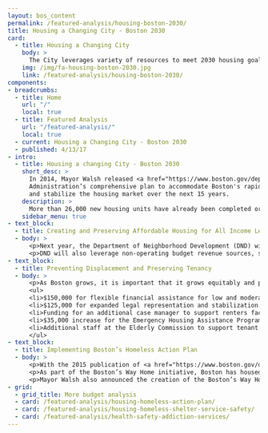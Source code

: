 ```yaml
---
layout: bos_content
permalink: /featured-analysis/housing-boston-2030/
title: Housing a Changing City - Boston 2030
card:
  - title: Housing a Changing City
    body: >
      The City leverages variety of resources to meet 2030 housing goals.
    img: /img/fa-housing-boston-2030.jpg
    link: /featured-analysis/housing-boston-2030/
components:
- breadcrumbs:
  - title: Home
    url: "/"
    local: true
  - title: Featured Analysis
    url: "/featured-analysis/"
    local: true
  - current: Housing a Changing City - Boston 2030
  - published: 4/13/17
- intro:
  - title: Housing a changing City - Boston 2030
    short_desc: >
      In 2014, Mayor Walsh released <a href="https://www.boston.gov/departments/neighborhood-development/housing-changing-city-boston-2030">Housing a Changing City - Boston 2030</a>, the
      Administration’s comprehensive plan to accommodate Boston's rapid growth 
      and stabilize the housing market over the next 15 years. 
    description: >
      More than 26,000 new housing units have already been completed or are currently in construction, and another 26,000 are under review. This represents 98 percent of the City’s 53,000-unit target for 2030. 
    sidebar_menu: true
- text_block:
  - title: Creating and Preserving Affordable Housing for All Income Levels
  - body: >
      <p>Next year, the Department of Neighborhood Development (DND) will double its down payment assistance program to $1 million, allowing dozens of middle class families to access zero-interest loans to cover down payments.  This $500,000 increase will promote homeownership among moderate and middle income homebuyers in Boston.</p>
      <p>DND will also leverage non-operating budget revenue sources, such as Inclusionary Development Program funds and Linkage funds administered through the Neighborhood Housing Trust. DND will use these revenue sources to continue the Acquisition Opportunity Program and Neighborhood Homes Initiative, which are creating more affordable rental and homeownership opportunities in Boston.</p>
- text_block:
  - title: Preventing Displacement and Preserving Tenancy
  - body: >
      <p>As Boston grows, it is important that it grows equitably and prevents the displacement of long term residents. In FY17, Mayor Walsh created the Office of Housing Stability to support renters in housing crisis, preserve tenancy, and prevent displacement. The FY19 budget expands the capacity and effectiveness of that office with new investments:</p>
      <ul>
      <li>$150,000 for flexible financial assistance for low and moderate income households facing a housing crisis.</li>
      <li>$125,000 for expanded legal representation and stabilization services for renters facing eviction.</li>
      <li>Funding for an additional case manager to support renters facing housing crisis and provide information to tenants and landlords about their rights and responsibilities.</li>
      <li>$35,000 increase for the Emergency Housing Assistance Program to assist residents displaced by fire, condemnation, natural disaster and other events.</li>
      <li>Additional staff at the Elderly Commission to support tenant or home-owning seniors who face issues including foreclosures, evictions, or utility problems.</li>
      </ul>
- text_block:
  - title: Implementing Boston’s Homeless Action Plan
  - body: >
      <p>With the 2015 publication of <a href="https://www.boston.gov/departments/neighborhood-development/bostons-way-home">Boston’s Way Home</a>, the City’s plan to end chronic and veteran homelessness, Mayor Walsh reinforced the City’s commitment to the most vulnerable populations in our community. Boston’s Way Home calls for a single, integrated homeless system, which will not only quickly move homeless individuals from Boston's streets and shelters into permanent housing, but also provide them the support they need to remain stable.</p> 
      <p>As part of the Boston’s Way Home initiative, Boston has housed over 900 homeless veterans since July 2014, and put an end to chronic veteran homelessness in Boston. In addition, since January of 2016, Boston and our partners have housed over 480 chronically homeless individuals.</p> 
      <p>Mayor Walsh also announced the creation of the Boston’s Way Home fund in 2018. This fund will raise $10 million in private donations over the course of four years to create 200 new units of supportive, sustainable, long-term housing for chronically homeless men and women. As of March 2018, the fund had already received over $3 million in contributions.</p>
- grid: 
  - grid_title: More budget analysis
  - card: /featured-analysis/housing-homeless-action-plan/
  - card: /featured-analysis/housing-homeless-shelter-service-safety/
  - card: /featured-analysis/health-safety-addiction-services/
---
```

